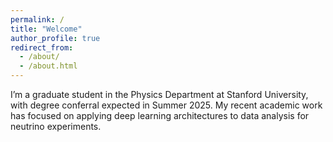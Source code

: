 ```yaml
---
permalink: /
title: "Welcome"
author_profile: true
redirect_from: 
  - /about/
  - /about.html
---
```


I’m a graduate student in the Physics Department at Stanford University, with degree conferral expected in Summer 2025.
My recent academic work has focused on applying deep learning architectures to data analysis for neutrino experiments.

